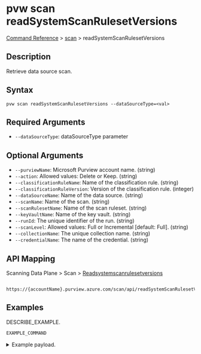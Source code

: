 # pvw scan readSystemScanRulesetVersions
[Command Reference](../../../README.md#command-reference) > [scan](./main.md) > readSystemScanRulesetVersions

## Description
Retrieve data source scan.

## Syntax
```
pvw scan readSystemScanRulesetVersions --dataSourceType=<val>
```

## Required Arguments
- `--dataSourceType`: dataSourceType parameter

## Optional Arguments
- `--purviewName`: Microsoft Purview account name. (string)
- `--action`: Allowed values: Delete or Keep. (string)
- `--classificationRuleName`: Name of the classification rule. (string)
- `--classificationRuleVersion`: Version of the classification rule. (integer)
- `--dataSourceName`: Name of the data source. (string)
- `--scanName`: Name of the scan. (string)
- `--scanRulesetName`: Name of the scan ruleset. (string)
- `--keyVaultName`: Name of the key vault. (string)
- `--runId`: The unique identifier of the run. (string)
- `--scanLevel`: Allowed values: Full or Incremental [default: Full]. (string)
- `--collectionName`: The unique collection name. (string)
- `--credentialName`: The name of the credential. (string)

## API Mapping
Scanning Data Plane > Scan > [Readsystemscanrulesetversions]()
```
 https://{accountName}.purview.azure.com/scan/api/readSystemScanRulesetVersions
```

## Examples
DESCRIBE_EXAMPLE.
```powershell
EXAMPLE_COMMAND
```
<details><summary>Example payload.</summary>
<p>

```json
PASTE_JSON_HERE
```
</p>
</details>